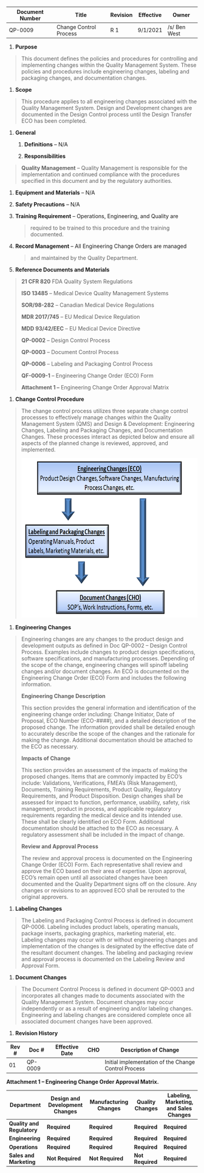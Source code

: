 Document Number|Title|Revision|Effective|Owner
---------------|-------------------------------------|---|----|-----
QP-0009|Change Control Process|R 1|9/1/2021|/s/ Ben West

1.  **Purpose**

> This document defines the policies and procedures for controlling and
> implementing changes within the Quality Management System. These
> policies and procedures include engineering changes, labeling and
> packaging changes, and documentation changes.

1.  **Scope**

> This procedure applies to all engineering changes associated with the
> Quality Management System. Design and Development changes are
> documented in the Design Control process until the Design Transfer ECO
> has been completed.

1.  **General**

    1.  **Definitions** – N/A

    2.  **Responsibilities**

> **Quality Management** – Quality Management is responsible for the
> implementation and continued compliance with the procedures specified
> in this document and by the regulatory authorities.

1.  **Equipment and Materials** – N/A

2.  **Safety Precautions** – N/A

3.  **Training Requirement** – Operations, Engineering, and Quality are
    > required to be trained to this procedure and the training
    > documented.

4.  **Record Management** – All Engineering Change Orders are managed
    > and maintained by the Quality Department.

5.  **Reference Documents and Materials**

> **21 CFR 820** FDA Quality System Regulations
>
> **ISO 13485** – Medical Device Quality Management Systems
>
> **SOR/98-282** – Canadian Medical Device Regulations
>
> **MDR 2017/745** – EU Medical Device Regulation
>
> **MDD 93/42/EEC** – EU Medical Device Directive
>
> **QP-0002** – Design Control Process
>
> **QP-0003** – Document Control Process
>
> **QP-0006** – Labeling and Packaging Control Process
>
> **QF-0009-1** – Engineering Change Order (ECO) Form
>
> **Attachment 1 –** Engineering Change Order Approval Matrix

1.  **Change Control Procedure**

> The change control process utilizes three separate change control
> processes to effectively manage changes within the Quality Management
> System (QMS) and Design & Development: Engineering Changes, Labeling
> and Packaging Changes, and Documentation Changes. These processes
> interact as depicted below and ensure all aspects of the planned
> change is reviewed, approved, and implemented.
>
> <img src="./media/image1.png" style="width:6.625in;height:4.37414in" />

1.  **Engineering Changes**

> Engineering changes are any changes to the product design and
> development outputs as defined in Doc QP-0002 – Design Control
> Process. Examples include changes to product design specifications,
> software specifications, and manufacturing processes. Depending of the
> scope of the change, engineering changes will spinoff labeling changes
> and/or document changes. An ECO is documented on the Engineering
> Change Order (ECO) Form and includes the following information.
>
> **Engineering Change Description**
>
> This section provides the general information and identification of
> the engineering change order including: Change Initiator, Date of
> Proposal, ECO Number (ECO-\#\#\#\#), and a detailed description of the
> proposed change. The information provided shall be detailed enough to
> accurately describe the scope of the changes and the rationale for
> making the change. Additional documentation should be attached to the
> ECO as necessary.
>
> **Impacts of Change**
>
> This section provides an assessment of the impacts of making the
> proposed changes. Items that are commonly impacted by ECO’s include:
> Validations, Verifications, FMEA’s (Risk Management), Documents,
> Training Requirements, Product Quality, Regulatory Requirements, and
> Product Disposition. Design changes shall be assessed for impact to
> function, performance, usability, safety, risk management, product in
> process, and applicable regulatory requirements regarding the medical
> device and its intended use. These shall be clearly identified on ECO
> Form. Additional documentation should be attached to the ECO as
> necessary. A regulatory assessment shall be included in the impact of
> change.
>
> **Review and Approval Process**
>
> The review and approval process is documented on the Engineering
> Change Order (ECO) Form. Each representative shall review and approve
> the ECO based on their area of expertise. Upon approval, ECO’s remain
> open until all associated changes have been documented and the Quality
> Department signs off on the closure. Any changes or revisions to an
> approved ECO shall be rerouted to the original approvers.

1.  **Labeling Changes**

> The Labeling and Packaging Control Process is defined in document
> QP-0006. Labeling includes product labels, operating manuals, package
> inserts, packaging graphics, marketing material, etc. Labeling changes
> may occur with or without engineering changes and implementation of
> the changes is designated by the effective date of the resultant
> document changes. The labeling and packaging review and approval
> process is documented on the Labeling Review and Approval Form.

1.  **Document Changes**

> The Document Control Process is defined in document QP-0003 and
> incorporates all changes made to documents associated with the Quality
> Management System. Document changes may occur independently or as a
> result of engineering and/or labeling changes. Engineering and
> labeling changes are considered complete once all associated document
> changes have been approved.

1.  **Revision History**

| **Rev \#** | **Doc \#** | **Effective Date** | **CHO** | **Description of Change**                            |
|------------|------------|--------------------|---------|------------------------------------------------------|
| 01         | QP-0009    |                    |         | Initial implementation of the Change Control Process |

**Attachment 1 – Engineering Change Order Approval Matrix.**

| **Department**             | **Design and Development Changes** | **Manufacturing Changes** | **Quality Changes** | **Labeling, Marketing, and Sales Changes** |
|----------------------------|------------------------------------|---------------------------|---------------------|--------------------------------------------|
| **Quality and Regulatory** | **Required**                       | **Required**              | **Required**        | **Required**                               |
| **Engineering**            | **Required**                       | **Required**              | **Required**        | **Required**                               |
| **Operations**             | **Required**                       | **Required**              | **Required**        | **Required**                               |
| **Sales and Marketing**    | **Not Required**                   | **Not Required**          | **Not Required**    | **Required**                               |
